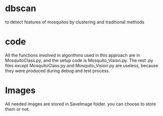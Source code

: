 # dbscan
to detect features of mosquitos by clustering and traditional methods
# code
All the functions involved in algorithms used in this approach are in MosquitoClass.py, and the setup code is Mosquito_Vision.py.
The rest .py files except MosquitoClass.py and Mosquito_Vision.py are useless, because they were produced during debug and test process.
# Images
All needed images are stored in SaveImage folder. you can choose to store them or not. 
